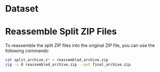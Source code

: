 # Dataset

# Reassemble Split ZIP Files

To reassemble the split ZIP files into the original ZIP file, you can use the following commands:

```bash
cat split_archive.z* > reassembled_archive.zip
zip -s 0 reassembled_archive.zip --out final_archive.zip
